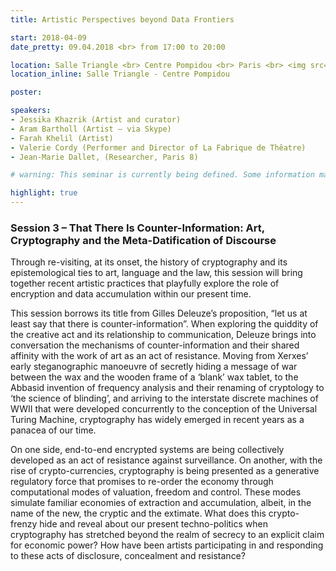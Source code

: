 ```yaml
---
title: Artistic Perspectives beyond Data Frontiers

start: 2018-04-09
date_pretty: 09.04.2018 <br> from 17:00 to 20:00

location: Salle Triangle <br> Centre Pompidou <br> Paris <br> <img src="/seminars/salletriangle.png" class="img-fluid"/>
location_inline: Salle Triangle - Centre Pompidou

poster:

speakers:
- Jessika Khazrik (Artist and curator)
- Aram Bartholl (Artist – via Skype)
- Farah Khelil (Artist)
- Valerie Cordy (Performer and Director of La Fabrique de Thêatre)
- Jean-Marie Dallet, (Researcher, Paris 8)

# warning: This seminar is currently being defined. Some information may change in the next days.

highlight: true
---
```


### Session 3 – That There Is Counter-Information: Art, Cryptography and the Meta-Datification of Discourse

Through re-visiting, at its onset, the history of cryptography and its epistemological ties to art, language and the law, this session will bring together recent artistic practices that playfully explore the role of encryption and data accumulation within our present time. 


This session borrows its title from Gilles Deleuze’s proposition, “let us at least say that there is counter-information”. When exploring the quiddity of the creative act and its relationship to communication, Deleuze brings into conversation the mechanisms of counter-information and their shared affinity with the work of art as an act of resistance. Moving from Xerxes’ early steganographic manoeuvre of secretly hiding a message of war between the wax and the wooden frame of a ‘blank’ wax tablet, to the Abbasid invention of frequency analysis and their renaming of cryptology to ‘the science of blinding’, and arriving to the interstate discrete machines of WWII that were developed concurrently to the conception of the Universal Turing Machine, cryptography has widely emerged in recent years as a panacea of our time. 

On one side, end-to-end encrypted systems are being collectively developed as an act of resistance against surveillance. On another, with the rise of crypto-currencies, cryptography is being presented as a generative regulatory force that promises to re-order the economy through computational modes of valuation, freedom and control. These modes simulate familiar economies of extraction and accumulation, albeit, in the name of the new, the cryptic and the extimate. What does this crypto-frenzy hide and reveal about our present techno-politics when cryptography has stretched beyond the realm of secrecy to an explicit claim for economic power? How have been artists participating in and responding to these acts of disclosure, concealment and resistance? 



